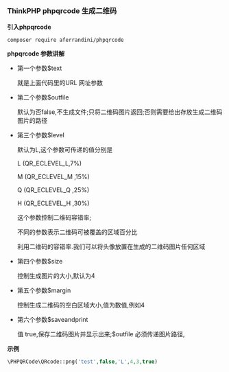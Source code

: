 ### **ThinkPHP phpqrcode 生成二维码**

**引入phpqrcode**

```
composer require aferrandini/phpqrcode
```

**phpqrcode 参数讲解**

- 第一个参数$text

  就是上面代码里的URL 网址参数

- 第二个参数$outfile

  默认为否false,不生成文件;只将二维码图片返回;否则需要给出存放生成二维码图片的路径

- 第三个参数$level

  默认为L,这个参数可传递的值分别是

  L (QR_ECLEVEL_L,7%)

  M (QR_ECLEVEL_M ,15%)

  Q (QR_ECLEVEL_Q ,25%)

  H (QR_ECLEVEL_H ,30%)

  这个参数控制二维码容错率;

  不同的参数表示二维码可被覆盖的区域百分比

  利用二维码的容错率.我们可以将头像放置在生成的二维码图片任何区域

- 第四个参数$size

  控制生成图片的大小,默认为4

- 第五个参数$margin

  控制生成二维码的空白区域大小,值为数值,例如4

- 第六个参数$saveandprint

   值 true,保存二维码图片并显示出来;$outfile 必须传递图片路径,

**示例**

```php
\PHPQRCode\QRcode::png('test',false,'L',4,3,true)
```

